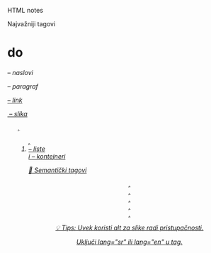 HTML notes

Najvažniji tagovi
<h1> do <h6> – naslovi

<p> – paragraf

<a href=""> – link

<img src="" alt=""> – slika

<ul>, <ol>, <li> – liste

<div> i <span> – kontejneri

📌 Semantički tagovi
<header>, <main>, <section>, <footer>, <article>, <aside>

💡 Tips:
Uvek koristi alt za slike radi pristupačnosti.

Uključi lang="sr" ili lang="en" u <html> tag.
